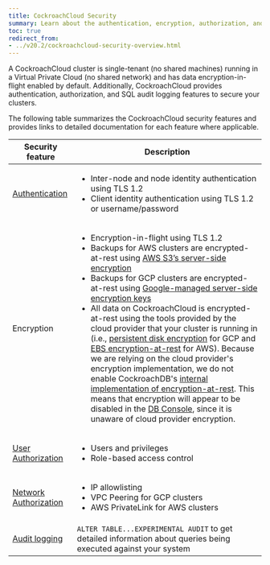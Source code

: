 ```yaml
---
title: CockroachCloud Security
summary: Learn about the authentication, encryption, authorization, and audit log features for CockroachCloud clusters.
toc: true
redirect_from:
- ../v20.2/cockroachcloud-security-overview.html
---
```


A CockroachCloud cluster is single-tenant (no shared machines) running in a Virtual Private Cloud (no shared network) and has data encryption-in-flight enabled by default. Additionally, CockroachCloud provides authentication, authorization, and SQL audit logging features to secure your clusters.

The following table summarizes the CockroachCloud security features and provides links to detailed documentation for each feature where applicable.

Security feature | Description
-------------|------------
[Authentication](authentication.html) | <ul><li>Inter-node and node identity authentication using TLS 1.2</li><li>Client identity authentication using TLS 1.2 or username/password</li></ul>
Encryption | <ul><li>Encryption-in-flight using TLS 1.2</li><li>Backups for AWS clusters are encrypted-at-rest using [AWS S3’s server-side encryption](https://docs.aws.amazon.com/AmazonS3/latest/dev/UsingServerSideEncryption.html)</li><li>Backups for GCP clusters are encrypted-at-rest using [Google-managed server-side encryption keys](https://cloud.google.com/storage/docs/encryption/default-keys)</li><li>All data on CockroachCloud is encrypted-at-rest using the tools provided by the cloud provider that your cluster is running in (i.e., [persistent disk encryption](https://cloud.google.com/compute/docs/disks#pd_encryption) for GCP and [EBS encryption-at-rest](https://docs.aws.amazon.com/AWSEC2/latest/UserGuide/EBSEncryption.html) for AWS). Because we are relying on the cloud provider's encryption implementation, we do not enable CockroachDB's [internal implementation of encryption-at-rest](../{{site.versions["stable"]}}/encryption.html#encryption-at-rest-enterprise). This means that encryption will appear to be disabled in the [DB Console](../{{site.versions["stable"]}}/ui-overview.html), since it is unaware of cloud provider encryption.</li></ul>
[User Authorization](user-authorization.html) | <ul><li>Users and privileges</li><li> Role-based access control</li></ul>
[Network Authorization](network-authorization.html) | <ul><li>IP allowlisting</li><li> VPC Peering for GCP clusters</li><li> AWS PrivateLink for AWS clusters</li></ul>
[Audit logging](sql-audit-logging.html) | `ALTER TABLE...EXPERIMENTAL AUDIT` to get detailed information about queries being executed against your system
